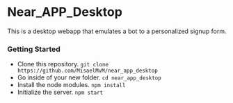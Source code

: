 # Near_APP_Desktop

This is a desktop webapp that emulates a bot to a personalized signup form.

### Getting Started

- Clone this repository.  `git clone https://github.com/MisaelMvM/near_app_desktop`
- Go inside of your new folder.  `cd near_app_desktop`
- Install the node modules.  `npm install`
- Initialize the server.  `npm start`
